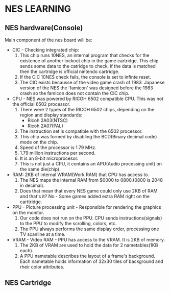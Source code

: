 # NES LEARNING

## NES hardware(Console)
Main component of the nes board will be:
- CIC - Checking integrated chip: 
    1. This chip runs 10NES, an internal program that checks for the existence of another lockout chip in the game cartridge. This chip sends some data to the catridge to check, if the data is matched then the cartridge is official nintendo cartridge.
    2. If the CIC 10NES check fails, the console is set to infinte reset.
    3. The CIC exists becausse of the video game crash of 1983. Japanese version of the NES the 'famicon' was designed before the 1983 crash so the famicon does not contain the CIC chip. 
- CPU - NES was powered by RICOH 6502 compatible CPU.  This was not the official 6502 processor. 
    1. There were 2 types of the RICOH 6502 chips, depending on the region and display standards:
        - Ricoh 2A03(NTSC)
        - Ricoh 2A07(PAL)
    2. The instruction set is compatible with the 6502 processor.
    3. This chip was formed by disabling the BCD(Binary decimal code) mode on the chip.
    4. Speed of the processor is 1.79 MHz.
    5. 1.79 million instructions per second.
    6. It is an 8-bit microprocesor.
    7. This is not just a CPU, it contains an APU(Audio processing unit) on the same die(chip).
- RAM: 2KB of internal WRAM(Work RAM) that CPU has access to.
    1. The NES maps the internal RAM from $0000 to $0800.($0800 is 2048 in decimal).
    2. Does that mean that every NES game could only use 2KB of RAM and that's it? No - Some games added extra RAM right on the carttridge.
- PPU - Picture processing unit - Responsible for rendering the graphics on the monitor.
    1. Our code does not run on the PPU. CPU sends instructions(signals) to the PPU to modify the scrolling, colors, etc.
    2. The PPU always performs the same display order, processing one TV scanline at a time.
- VRAM - Video RAM - PPU has access to the VRAM. It is 2KB of memory.
    1. The 2KB of VRAM are used to hold the data for 2 nametables(1KB each).
    2. A PPU nametable describes the layout of a frame's background. Each nametable holds information  of 32x30 tiles of background and rheir color attributes.

## NES Cartridge

